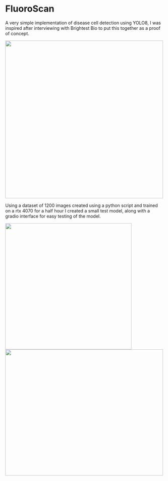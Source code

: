 # FluoroScan

A very simple implementation of disease cell detection using YOLO8, I was inspired after interviewing with Brightest Bio to put this together as a proof of concept.


<img src="https://github.com/jediknight813/FluoroScan/assets/17935336/39539e4f-e279-4e1d-b5b6-d8107c06e9f7" width="500" height="500"/>

Using a dataset of 1200 images created using a python script and trained on a rtx 4070 for a half hour I created a small test model, along with a gradio interface for easy testing of the model.

<img src="https://github.com/jediknight813/FluoroScan/assets/17935336/31bbf7fb-b0d5-46cb-b9ae-93ef57db8205" width="400" height="400"/>
<img src="https://github.com/jediknight813/FluoroScan/assets/17935336/0b0c79d7-0690-4649-8e04-9b055c414788" width="500" height="400"/>


